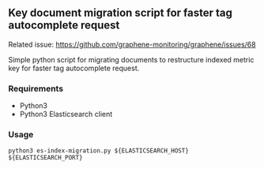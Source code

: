 ## Key document migration script for faster tag autocomplete request
Related issue: https://github.com/graphene-monitoring/graphene/issues/68

Simple python script for migrating documents to restructure indexed metric key for faster tag autocomplete request.

### Requirements
- Python3
- Python3 Elasticsearch client

### Usage
```python3 es-index-migration.py ${ELASTICSEARCH_HOST} ${ELASTICSEARCH_PORT}```
